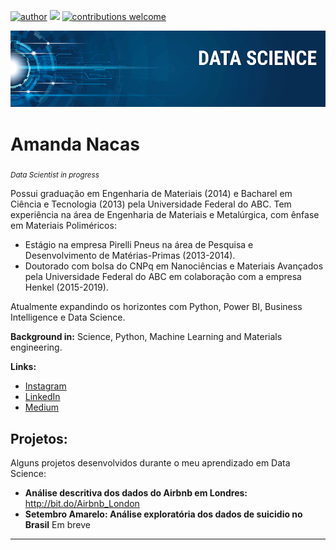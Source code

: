 [![author](https://img.shields.io/badge/author-amnacas-red.svg)](https://www.linkedin.com/in/amanda-nacas-52484a25/) [![](https://img.shields.io/badge/python-3.7+-blue.svg)](https://www.python.org/downloads/release/python-365/) [![contributions welcome](https://img.shields.io/badge/contributions-welcome-brightgreen.svg?style=flat)](https://https://github.com/amnacas/Portifolio)

<p align="center">
  <img src="banner.png" >
</p>

# Amanda Nacas
<sub>*Data Scientist in progress* </sub>

Possui graduação em Engenharia de Materiais (2014) e  Bacharel em Ciência e Tecnologia (2013) pela Universidade Federal do ABC.
Tem experiência na área de Engenharia de Materiais e Metalúrgica, com ênfase em Materiais Poliméricos: 
* Estágio na empresa Pirelli Pneus na área de Pesquisa e Desenvolvimento de Matérias-Primas (2013-2014). 
* Doutorado com bolsa do CNPq em Nanociências e Materiais Avançados pela Universidade Federal do ABC em colaboração com a empresa Henkel (2015-2019).

Atualmente expandindo os horizontes com Python, Power BI, Business Intelligence e Data Science.

**Background in:** Science, Python, Machine Learning and Materials engineering.

**Links:**
* [Instagram](https://www.instagram.com/amnacas)
* [LinkedIn](https://www.linkedin.com/in/amanda-nacas-52484a25/)
* [Medium](https://medium.com/@amandanacas)


## Projetos:
Alguns projetos desenvolvidos durante o meu aprendizado em Data Science:

* **Análise descritiva dos dados do Airbnb em Londres:** http://bit.do/Airbnb_London
* **Setembro Amarelo: Análise exploratória dos dados de suicidio no Brasil** Em breve


---
